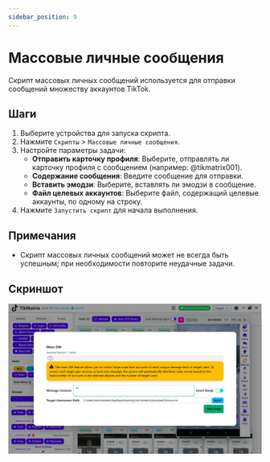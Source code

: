 ```yaml
---
sidebar_position: 9
---
```


# Массовые личные сообщения

Скрипт массовых личных сообщений используется для отправки сообщений множеству аккаунтов TikTok.

## Шаги

1. Выберите устройства для запуска скрипта.
2. Нажмите `Скрипты` > `Массовые личные сообщения`.
3. Настройте параметры задачи:
    - **Отправить карточку профиля**: Выберите, отправлять ли карточку профиля с сообщением (например: @tikmatrix001).
    - **Содержание сообщения**: Введите сообщение для отправки.
    - **Вставить эмодзи**: Выберите, вставлять ли эмодзи в сообщение.
    - **Файл целевых аккаунтов**: Выберите файл, содержащий целевые аккаунты, по одному на строку.
4. Нажмите `Запустить скрипт` для начала выполнения.

## Примечания

- Скрипт массовых личных сообщений может не всегда быть успешным; при необходимости повторите неудачные задачи.

## Скриншот

![Массовые личные сообщения](../img/mass-dm.webp)
